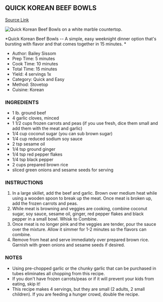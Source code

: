QUICK KOREAN BEEF BOWLS
-----------------------

[Source Link](https://www.simplysissom.com/quick-korean-beef-bowls/)

![Quick Korean Beef Bowls on a white marble countertop.](https://www.simplysissom.com/wp-content/uploads/2019/01/Insta-Korean-Beef-Bowls-150x150.jpg)

*Quick Korean Beef Bowls -- A simple, easy weeknight dinner option that's bursting with flavor and that comes together in 15 minutes. *

-   Author: Bailey Sissom
-   Prep Time: 5 minutes
-   Cook Time: 10 minutes
-   Total Time: 15 minutes
-   Yield: 4 servings 1x
-   Category: Quick and Easy
-   Method: Stovetop
-   Cuisine: Korean

### INGREDIENTS

- 1 lb. ground beef
- 4 garlic cloves, minced
- 1 1/2 cups frozen carrots and peas (if you use fresh, dice them small and add them with the meat and garlic)
- 1/4 cup coconut sugar (you can sub brown sugar)
- 1/4 cup reduced sodium soy sauce
- 2 tsp sesame oil
- 1/4 tsp ground ginger
- 1/4 tsp red pepper flakes
- 1/4 tsp black pepper
- 2 cups prepared brown rice
- sliced green onions and sesame seeds for serving

### INSTRUCTIONS

1.  In a large skillet, add the beef and garlic. Brown over medium heat while using a wooden spoon to break up the meat. Once meat is broken up, add the frozen carrots and peas.
2.  While meat is browning and veggies are cooking, combine coconut sugar, soy sauce, sesame oil, ginger, red pepper flakes and black pepper in a small bowl. Whisk to Combine.
3.  Once meat is no longer pink and the veggies are tender, pour the sauce over the mixture. Allow it simmer for 1-2 minutes so the flavors can combine.
4.  Remove from heat and serve immediately over prepared brown rice. Garnish with green onions and sesame seeds if desired.

### NOTES

-   Using pre-chopped garlic or the chunky garlic that can be purchased in tubes eliminates all chopping from this recipe.
-   If you don't have frozen carrots/peas or if it will prevent your kids from eating, skip it!
-   This recipe makes 4 servings, but they are small (2 adults, 2 small children). If you are feeding a hunger crowd, double the recipe.
